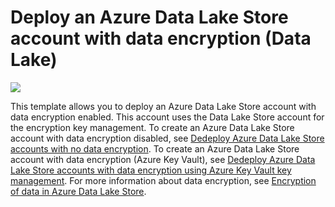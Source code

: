 # Deploy an Azure Data Lake Store account with data encryption (Data Lake)

<a href="https://portal.azure.com/#create/Microsoft.Template/uri/https%3A%2F%2Fraw.githubusercontent.com%2FAzure%2Fazure-quickstart-templates%2Fmaster%2F101-datalake-store-no-encryption%2Fazuredeploy.json" target="_blank">
    <img src="http://azuredeploy.net/deploybutton.png"/>
</a>

This template allows you to deploy an Azure Data Lake Store account with data encryption enabled.  This account uses the Data Lake Store account for the encryption key management. To create an Azure Data Lake Store account with data encryption disabled, see [Dedeploy Azure Data Lake Store accounts with no data encryption](https://azure.microsoft.com/resources/templates/101-data-lake-store-no-encryption/). To create an Azure Data Lake Store account with data encryption (Azure Key Vault), see [Dedeploy Azure Data Lake Store accounts with data encryption using Azure Key Vault key management](https://azure.microsoft.com/resources/templates/101-data-lake-store-encryption-key-vault/). For more information about data encryption, see [Encryption of data in Azure Data Lake Store](https://docs.microsoft.com/azure/data-lake-store/data-lake-store-encryption).